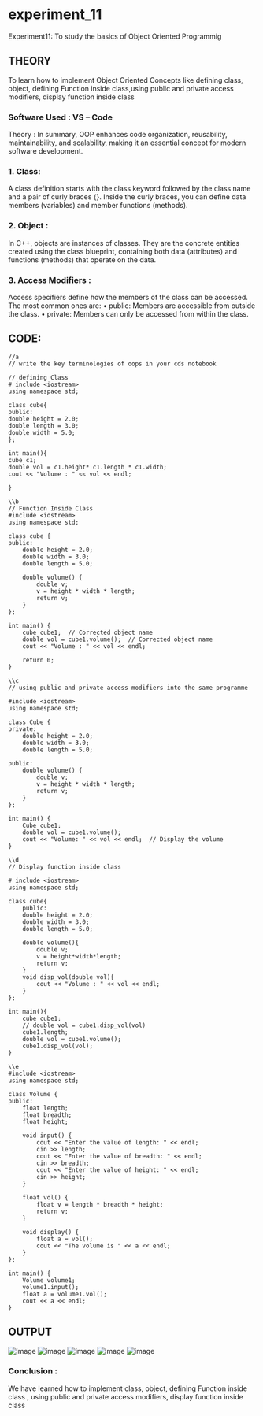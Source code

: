 # experiment_11
Experiment11: To study the basics of Object Oriented Programmig 
		
## THEORY
To learn how to implement Object Oriented Concepts like defining class, object, defining Function inside class,using public and private access modifiers, display function inside class 

### Software Used : VS –  Code 
Theory :
In summary, OOP enhances code organization, reusability, maintainability, and scalability, making it an essential concept for modern software development.
### 1. Class: 
A class definition starts with the class keyword followed by the class name and a pair of curly braces {}. Inside the curly braces, you can define data members (variables) and member functions (methods).
### 2. Object :
In C++, objects are instances of classes. They are the concrete entities created using the class blueprint, containing both data (attributes) and functions (methods) that operate on the data.
### 3. Access Modifiers :
Access specifiers define how the members of the class can be accessed. The most common ones are:
•	public: Members are accessible from outside the class.
•	private: Members can only be accessed from within the class.

## CODE:
```
//a
// write the key terminologies of oops in your cds notebook

// defining Class 
# include <iostream>
using namespace std;

class cube{
public:
double height = 2.0;
double length = 3.0;
double width = 5.0;
};

int main(){
cube c1;
double vol = c1.height* c1.length * c1.width;
cout << "Volume : " << vol << endl;

}
```
```
\\b
// Function Inside Class
#include <iostream>
using namespace std;

class cube {
public:
    double height = 2.0;
    double width = 3.0;
    double length = 5.0;

    double volume() {
        double v;
        v = height * width * length;  
        return v;
    }
};

int main() {
    cube cube1;  // Corrected object name
    double vol = cube1.volume();  // Corrected object name
    cout << "Volume : " << vol << endl;

    return 0;
}

```
```
\\c
// using public and private access modifiers into the same programme

#include <iostream>
using namespace std;

class Cube {
private:
    double height = 2.0;
    double width = 3.0;
    double length = 5.0;  

public:
    double volume() {
        double v;
        v = height * width * length;  
        return v;
    }
};

int main() {
    Cube cube1;
    double vol = cube1.volume();
    cout << "Volume: " << vol << endl;  // Display the volume
}

```
```
\\d
// Display function inside class

# include <iostream>
using namespace std;

class cube{
    public:
    double height = 2.0;
    double width = 3.0;
    double length = 5.0;

    double volume(){
        double v;
        v = height*width*length;
        return v;
    }
    void disp_vol(double vol){
        cout << "Volume : " << vol << endl;
    }
};

int main(){
    cube cube1;
    // double vol = cube1.disp_vol(vol)
    cube1.length;
    double vol = cube1.volume();
    cube1.disp_vol(vol);
}
```
```
\\e
#include <iostream>
using namespace std;

class Volume {
public:
    float length;
    float breadth;
    float height;

    void input() {
        cout << "Enter the value of length: " << endl;
        cin >> length;
        cout << "Enter the value of breadth: " << endl;
        cin >> breadth;
        cout << "Enter the value of height: " << endl;
        cin >> height;
    }

    float vol() {
        float v = length * breadth * height;
        return v;
    }

    void display() {
        float a = vol();
        cout << "The volume is " << a << endl;
    }
};

int main() {
    Volume volume1;
    volume1.input();
    float a = volume1.vol();
    cout << a << endl;
}

```
## OUTPUT
![image](https://github.com/user-attachments/assets/7b1b1b7f-2012-4cef-85ed-987902f4ff65)
![image](https://github.com/user-attachments/assets/f2277bfe-14d8-4209-be59-d9cbb784719a)
![image](https://github.com/user-attachments/assets/eedd4d4d-807e-45d9-b415-bf259088d2e1)
![image](https://github.com/user-attachments/assets/373f9ad9-2ab5-4164-b42e-706b36d5cbb7)
![image](https://github.com/user-attachments/assets/61b6b0d4-a142-4d49-9398-2b382007db38)






### Conclusion : 
We have learned how to implement class, object, defining Function inside class , using public and private access modifiers, display function inside class

